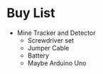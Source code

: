 # Buy List

*   Mine Tracker and Detector
    - Screwdriver set
    - Jumper Cable
    - Battery
    - Maybe Arduino Uno